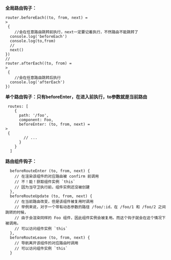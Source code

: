 **全局路由钩子：**

```
router.beforeEach((to, from, next) =
>
 {
    //会在任意路由跳转前执行，next一定要记着执行，不然路由不能跳转了
  console.log('beforeEach')
  console.log(to,from)
  //
  next()
})
//
router.afterEach((to, from) =
>
 {
    //会在任意路由跳转后执行
  console.log('afterEach')
})
```

**单个路由钩子：只有beforeEnter，在进入前执行，to参数就是当前路由**

```
 routes: [
    {
      path: '/foo',
      component: Foo,
      beforeEnter: (to, from, next) =
>
 {
        // ...
      }
    }
  ]
```

**路由组件钩子：**

      beforeRouteEnter (to, from, next) {
        // 在渲染该组件的对应路由被 confirm 前调用
        // 不！能！获取组件实例 `this`
        // 因为当守卫执行前，组件实例还没被创建
      },
      beforeRouteUpdate (to, from, next) {
        // 在当前路由改变，但是该组件被复用时调用
        // 举例来说，对于一个带有动态参数的路径 /foo/:id，在 /foo/1 和 /foo/2 之间跳转的时候，
        // 由于会渲染同样的 Foo 组件，因此组件实例会被复用。而这个钩子就会在这个情况下被调用。
        // 可以访问组件实例 `this`
      },
      beforeRouteLeave (to, from, next) {
        // 导航离开该组件的对应路由时调用
        // 可以访问组件实例 `this`
      }

  


